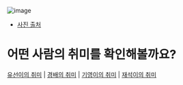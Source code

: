 ![image](https://user-images.githubusercontent.com/78463832/184090222-d93c27bc-1bdb-45fc-899e-491005afaff8.png)
- [사진 출처](https://brunch.co.kr/@ggwonye/4)

# 어떤 사람의 취미를 확인해볼까요?

[유선이의 취미](./pages/손유선.md) | [경배의 취미](./pages/김경배.md) | [기영이의 취미](./pages/권기영.md) | [재석이의 취미](./pages/김재석.md)
